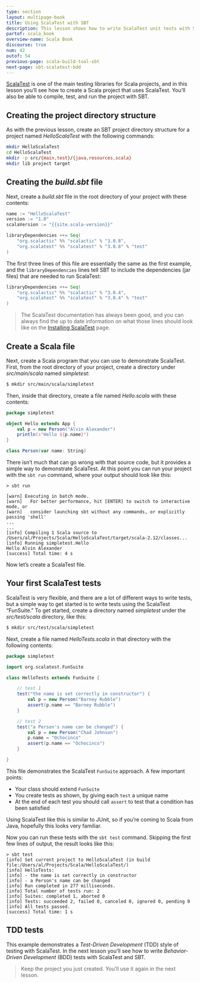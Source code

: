 ```yaml
---
type: section
layout: multipage-book
title: Using ScalaTest with SBT
description: This lesson shows how to write ScalaTest unit tests with SBT in a test-driven development (TDD) style.
partof: scala_book
overview-name: Scala Book
discourse: true
num: 42
outof: 54
previous-page: scala-build-tool-sbt
next-page: sbt-scalatest-bdd
---
```



[ScalaTest](http://www.scalatest.org) is one of the main testing libraries for Scala projects, and in this lesson you’ll see how to create a Scala project that uses ScalaTest. You’ll also be able to compile, test, and run the project with SBT.


## Creating the project directory structure

As with the previous lesson, create an SBT project directory structure for a project named *HelloScalaTest* with the following commands:

```sh
mkdir HelloScalaTest
cd HelloScalaTest
mkdir -p src/{main,test}/{java,resources,scala}
mkdir lib project target
```



## Creating the *build.sbt* file

Next, create a *build.sbt* file in the root directory of your project with these contents:

```scala
name := "HelloScalaTest"
version := "1.0"
scalaVersion := "{{site.scala-version}}"

libraryDependencies ++= Seq(
    "org.scalactic" %% "scalactic" % "3.0.8",
    "org.scalatest" %% "scalatest" % "3.0.8" % "test"
)
```

The first three lines of this file are essentially the same as the first example, and the `libraryDependencies` lines tell SBT to include the dependencies (jar files) that are needed to run ScalaTest:

```scala
libraryDependencies ++= Seq(
    "org.scalactic" %% "scalactic" % "3.0.4",
    "org.scalatest" %% "scalatest" % "3.0.4" % "test"
)
```

>The ScalaTest documentation has always been good, and you can always find the up to date information on what those lines should look like on the [Installing ScalaTest](http://www.scalatest.org/install) page.



## Create a Scala file

Next, create a Scala program that you can use to demonstrate ScalaTest. First, from the root directory of your project, create a directory under *src/main/scala* named *simpletest*:

```sh
$ mkdir src/main/scala/simpletest
```

Then, inside that directory, create a file named *Hello.scala* with these contents:

```scala
package simpletest

object Hello extends App {
    val p = new Person("Alvin Alexander")
    println(s"Hello ${p.name}")
}

class Person(var name: String)
```

There isn’t much that can go wrong with that source code, but it provides a simple way to demonstrate ScalaTest. At this point you can run your project with the `sbt run` command, where your output should look like this:

````
> sbt run

[warn] Executing in batch mode.
[warn]   For better performance, hit [ENTER] to switch to interactive mode, or
[warn]   consider launching sbt without any commands, or explicitly passing 'shell'
...
...
[info] Compiling 1 Scala source to /Users/al/Projects/Scala/HelloScalaTest/target/scala-2.12/classes...
[info] Running simpletest.Hello 
Hello Alvin Alexander
[success] Total time: 4 s
````

Now let’s create a ScalaTest file.



## Your first ScalaTest tests

ScalaTest is very flexible, and there are a lot of different ways to write tests, but a simple way to get started is to write tests using the ScalaTest “FunSuite.” To get started, create a directory named *simpletest* under the *src/test/scala* directory, like this:

```sh
$ mkdir src/test/scala/simpletest
```

Next, create a file named *HelloTests.scala* in that directory with the following contents:

```scala
package simpletest

import org.scalatest.FunSuite

class HelloTests extends FunSuite {

    // test 1
    test("the name is set correctly in constructor") {
        val p = new Person("Barney Rubble")
        assert(p.name == "Barney Rubble")
    }

    // test 2
    test("a Person's name can be changed") {
        val p = new Person("Chad Johnson")
        p.name = "Ochocinco"
        assert(p.name == "Ochocinco")
    }

}
```

This file demonstrates the ScalaTest `FunSuite` approach. A few important points:

- Your class should extend `FunSuite`
- You create tests as shown, by giving each `test` a unique name
- At the end of each test you should call `assert` to test that a condition has been satisfied

Using ScalaTest like this is similar to JUnit, so if you’re coming to Scala from Java, hopefully this looks very familiar.

Now you can run these tests with the `sbt test` command. Skipping the first few lines of output, the result looks like this:

````
> sbt test
[info] Set current project to HelloScalaTest (in build file:/Users/al/Projects/Scala/HelloScalaTest/)
[info] HelloTests:
[info] - the name is set correctly in constructor
[info] - a Person's name can be changed
[info] Run completed in 277 milliseconds.
[info] Total number of tests run: 2
[info] Suites: completed 1, aborted 0
[info] Tests: succeeded 2, failed 0, canceled 0, ignored 0, pending 0
[info] All tests passed.
[success] Total time: 1 s
````



## TDD tests

This example demonstrates a *Test-Driven Development* (TDD) style of testing with ScalaTest. In the next lesson you’ll see how to write *Behavior-Driven Development* (BDD) tests with ScalaTest and SBT.

>Keep the project you just created. You’ll use it again in the next lesson.








